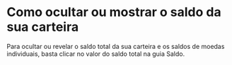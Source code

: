 # Como ocultar ou mostrar o saldo da sua carteira

Para ocultar ou revelar o saldo total da sua carteira e os saldos de moedas individuais, basta clicar no valor do saldo total na guia Saldo.